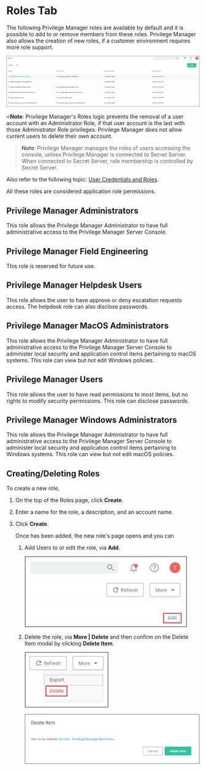 [title]: # (Roles Tab)
[tags]: # (admin,configuration)
[priority]: # (1)
# Roles Tab

The following Privilege Manager roles are available by default and it is possible to add to or remove members from these roles. Privilege Manager also allows the creation of new roles, if a customer environment requires more role support.

![Roles tab to add, edit, and delete roles](images/config-roles.png "Roles tab to add, edit, and delete roles")

<**Note**: Privilege Manager's Roles logic prevents the removal of a user account with an Administrator Role, if that user account is the last with those Administrator Role privileges. Privilege Manager does not allow current users to delete their own account.

>**Note**:
>Privilege Manager manages the roles of users accessing the console, unless Privilege Manager is connected to Secret Server. When connected to Secret Server, role membership is controlled by Secret Server.

Also refer to the following topic: [User Credentials and Roles](../credentials/ui-config-roles-user-credentials.md).

All these roles are considered application role permissions.

## Privilege Manager Administrators

This role allows the Privilege Manager Administrator to have full administrative access to the Privilege Manager Server Console.

## Privilege Manager Field Engineering

This role is reserved for future use.

## Privilege Manager Helpdesk Users

This role allows the user to have approve or deny escalation requests access. The helpdesk role can also disclose passwords.

## Privilege Manager MacOS Administrators

This role allows the Privilege Manager Administrator to have full administrative access to the Privilege Manager Server Console to administer local security and application control items pertaining to macOS systems. This role can view but not edit Windows policies.

## Privilege Manager Users

This role allows the user to have read permissions to most items, but no rights to modify security permissions. This role can disclose passwords.

## Privilege Manager Windows Administrators

This role allows the Privilege Manager Administrator to have full administrative access to the Privilege Manager Server Console to administer local security and application control items pertaining to Windows systems. This role can view but not edit macOS policies.

## Creating/Deleting Roles

To create a new role,

1. On the top of the Roles page, click __Create__.
1. Enter a name for the role, a description, and an account name.
1. Click __Create__.

   Once has been added, the new role's page opens and you can 

   1. Add Users to or edit the role, via __Add__.

      ![add](images/add-users.png "Add users to a role")
   1. Delete the role, via __More | Delete__ and then confirm on the Delete Item modal by clicking __Delete Item__.

      ![delete 1](images/delete-1.png "Delete a role")

      ![delete 2](images/delete-2.png "Confirm to delete a role")
